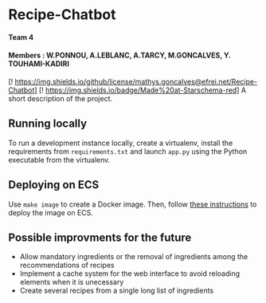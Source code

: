 # Recipe-Chatbot
#### Team 4
#### Members : W.PONNOU, A.LEBLANC, A.TARCY, M.GONCALVES, Y. TOUHAMI-KADIRI

[! https://img.shields.io/github/license/mathys.goncalves@efrei.net/Recipe-Chatbot] [! https://img.shields.io/badge/Made%20at-Starschema-red]
A short description of the project.


## Running locally

To run a development instance locally, create a virtualenv, install the 
requirements from `requirements.txt` and launch `app.py` using the 
Python executable from the virtualenv.

## Deploying on ECS

Use `make image` to create a Docker image. Then, follow [these 
instructions](https://www.chrisvoncsefalvay.com/2019/08/28/deploying-dash-on-amazon-ecs/) 
to deploy the image on ECS.

## Possible improvments for the future

- Allow mandatory ingredients or the removal of ingredients among the recommendations of recipes
- Implement a cache system for the web interface to avoid reloading elements when it is unecessary
- Create several recipes from a single long list of ingredients

